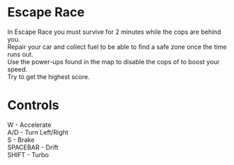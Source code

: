 # Escape Race
In Escape Race you must survive for 2 minutes while the cops are behind you.  
Repair your car and collect fuel to be able to find a safe zone once the time runs out.  
Use the power-ups found in the map to disable the cops of to boost your speed.  
Try to get the highest score.

# Controls
W - Accelerate  
A/D - Turn Left/Right  
S - Brake  
SPACEBAR - Drift  
SHIFT - Turbo
